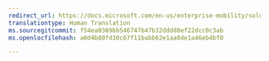```yaml
---
redirect_url: https://docs.microsoft.com/en-us/enterprise-mobility/solutions/fasttrack-how-to-manage-your-password
translationtype: Human Translation
ms.sourcegitcommit: f54ea0389bb546747b47b32dddd8ef22dcc0c3ab
ms.openlocfilehash: a0d4b80fd30c67f11babb62e1aa8de1a46eb4bf0

---
```




<!--HONumber=Oct16_HO1-->


